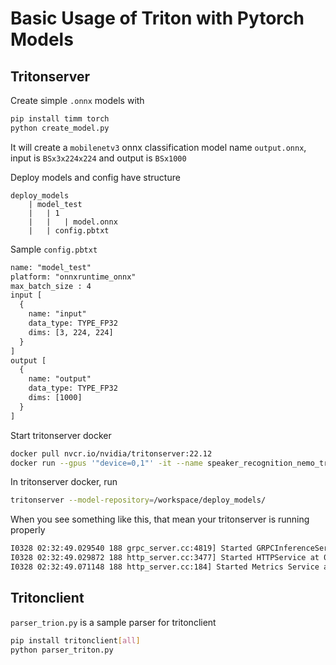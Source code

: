 # Basic Usage of Triton with Pytorch Models

## Tritonserver

Create simple `.onnx` models with 

```bash 
pip install timm torch
python create_model.py
```

It will create a `mobilenetv3` onnx classification model name `output.onnx`, input is `BSx3x224x224` and output is `BSx1000`

Deploy models and config have structure

```
deploy_models
    | model_test
    |   | 1
    |   |   | model.onnx
    |   | config.pbtxt
```

Sample `config.pbtxt`

``` txt
name: "model_test"
platform: "onnxruntime_onnx"
max_batch_size : 4
input [
  {
    name: "input"
    data_type: TYPE_FP32
    dims: [3, 224, 224]
  }
]
output [
  {
    name: "output"
    data_type: TYPE_FP32
    dims: [1000]
  }
]
```

Start tritonserver docker

``` bash
docker pull nvcr.io/nvidia/tritonserver:22.12
docker run --gpus '"device=0,1"' -it --name speaker_recognition_nemo_triton -p8187:8000 -p8188:8001 -p8189:8002 -v/.../triton-basic:/workspace/ --shm-size=16G nvcr.io/nvidia/tritonserver:22.12-py3
```

In tritonserver docker, run

``` bash
tritonserver --model-repository=/workspace/deploy_models/
```

When you see something like this, that mean your tritonserver is running properly

``` txt
I0328 02:32:49.029540 188 grpc_server.cc:4819] Started GRPCInferenceService at 0.0.0.0:8001
I0328 02:32:49.029872 188 http_server.cc:3477] Started HTTPService at 0.0.0.0:8000
I0328 02:32:49.071148 188 http_server.cc:184] Started Metrics Service at 0.0.0.0:8002
```

## Tritonclient

`parser_trion.py` is a sample parser for tritonclient

``` bash
pip install tritonclient[all]
python parser_triton.py
```